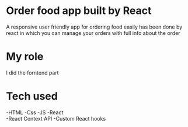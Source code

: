# Order food app built by React

A responsive user friendly app for ordering food easily has been done by react in which you can manage your orders with full info about the order

# My role

I did the forntend part

# Tech used

-HTML
-Css
-JS
-React  
-React Context API
-Custom React hooks

